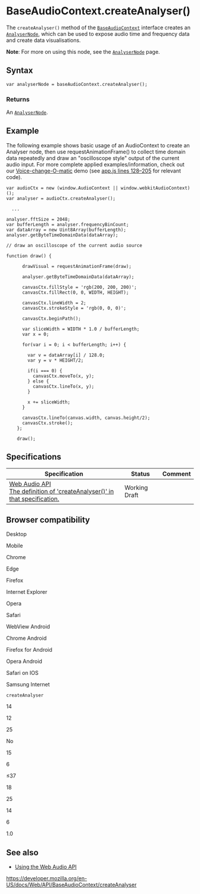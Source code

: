 # BaseAudioContext.createAnalyser()

The `createAnalyser()` method of the [`BaseAudioContext`](../baseaudiocontext) interface creates an [`AnalyserNode`](../analysernode), which can be used to expose audio time and frequency data and create data visualisations.

**Note**: For more on using this node, see the [`AnalyserNode`](../analysernode) page.

## Syntax

    var analyserNode = baseAudioContext.createAnalyser();

### Returns

An [`AnalyserNode`](../analysernode).

## Example

The following example shows basic usage of an AudioContext to create an Analyser node, then use requestAnimationFrame() to collect time domain data repeatedly and draw an "oscilloscope style" output of the current audio input. For more complete applied examples/information, check out our [Voice-change-O-matic](https://mdn.github.io/voice-change-o-matic/) demo (see [app.js lines 128–205](https://github.com/mdn/voice-change-o-matic/blob/gh-pages/scripts/app.js#L128-L205) for relevant code).

    var audioCtx = new (window.AudioContext || window.webkitAudioContext)();
    var analyser = audioCtx.createAnalyser();

      ...

    analyser.fftSize = 2048;
    var bufferLength = analyser.frequencyBinCount;
    var dataArray = new Uint8Array(bufferLength);
    analyser.getByteTimeDomainData(dataArray);

    // draw an oscilloscope of the current audio source

    function draw() {

          drawVisual = requestAnimationFrame(draw);

          analyser.getByteTimeDomainData(dataArray);

          canvasCtx.fillStyle = 'rgb(200, 200, 200)';
          canvasCtx.fillRect(0, 0, WIDTH, HEIGHT);

          canvasCtx.lineWidth = 2;
          canvasCtx.strokeStyle = 'rgb(0, 0, 0)';

          canvasCtx.beginPath();

          var sliceWidth = WIDTH * 1.0 / bufferLength;
          var x = 0;

          for(var i = 0; i < bufferLength; i++) {

            var v = dataArray[i] / 128.0;
            var y = v * HEIGHT/2;

            if(i === 0) {
              canvasCtx.moveTo(x, y);
            } else {
              canvasCtx.lineTo(x, y);
            }

            x += sliceWidth;
          }

          canvasCtx.lineTo(canvas.width, canvas.height/2);
          canvasCtx.stroke();
        };

        draw();

## Specifications

<table><thead><tr class="header"><th>Specification</th><th>Status</th><th>Comment</th></tr></thead><tbody><tr class="odd"><td><a href="https://webaudio.github.io/web-audio-api/#dom-baseaudiocontext-createanalyser">Web Audio API<br />
<span class="small">The definition of 'createAnalyser()' in that specification.</span></a></td><td><span class="spec-wd">Working Draft</span></td><td></td></tr></tbody></table>

## Browser compatibility

Desktop

Mobile

Chrome

Edge

Firefox

Internet Explorer

Opera

Safari

WebView Android

Chrome Android

Firefox for Android

Opera Android

Safari on IOS

Samsung Internet

`createAnalyser`

14

12

25

No

15

6

≤37

18

25

14

6

1.0

## See also

- [Using the Web Audio API](../web_audio_api/using_web_audio_api)

<a href="https://developer.mozilla.org/en-US/docs/Web/API/BaseAudioContext/createAnalyser" class="_attribution-link">https://developer.mozilla.org/en-US/docs/Web/API/BaseAudioContext/createAnalyser</a>

